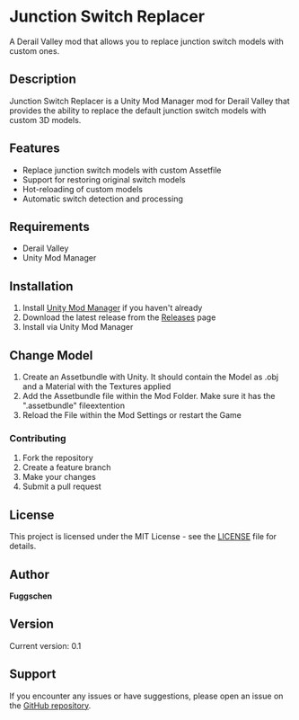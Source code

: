 # Junction Switch Replacer

A Derail Valley mod that allows you to replace junction switch models with custom ones.

## Description

Junction Switch Replacer is a Unity Mod Manager mod for Derail Valley that provides the ability to replace the default junction switch models with custom 3D models.

## Features

- Replace junction switch models with custom Assetfile
- Support for restoring original switch models
- Hot-reloading of custom models
- Automatic switch detection and processing

## Requirements

- Derail Valley
- Unity Mod Manager

## Installation

1. Install [Unity Mod Manager](https://www.nexusmods.com/site/mods/21) if you haven't already
2. Download the latest release from the [Releases](../../releases) page
3. Install via Unity Mod Manager

## Change Model

1. Create an Assetbundle with Unity. It should contain the Model as .obj and a Material with the Textures applied
2. Add the Assetbundle file within the Mod Folder. Make sure it has the ".assetbundle" fileextention
3. Reload the File within the Mod Settings or restart the Game

### Contributing

1. Fork the repository
2. Create a feature branch
3. Make your changes
4. Submit a pull request

## License

This project is licensed under the MIT License - see the [LICENSE](LICENSE) file for details.

## Author

**Fuggschen**

## Version

Current version: 0.1

## Support

If you encounter any issues or have suggestions, please open an issue on the [GitHub repository](../../issues).
